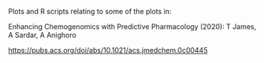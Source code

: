 Plots and R scripts relating to some of the plots in: 

Enhancing Chemogenomics with Predictive Pharmacology (2020): T James, A Sardar, A Anighoro

https://pubs.acs.org/doi/abs/10.1021/acs.jmedchem.0c00445
